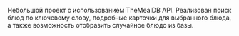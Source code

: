 Небольшой проект с использованием TheMealDB API. Реализован поиск блюд по ключевому слову, подробные карточки для выбранного блюда, а также возможность отобразить случайное блюдо из базы.
